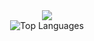 <div align="center">
<a href="https://github.com/anuraghazra/github-readme-stats">
  <img src="https://github-readme-stats.vercel.app/api?username=Sara-kodehode&show_icons=true&theme=nightowl">
 </a>
</div>
<div align="center">
<img src="https://github-readme-stats.vercel.app/api/top-langs/?username=Sara-kodehode
&layout=compact&show_icons=true&theme=dark" alt="Top Languages">
  </a>

